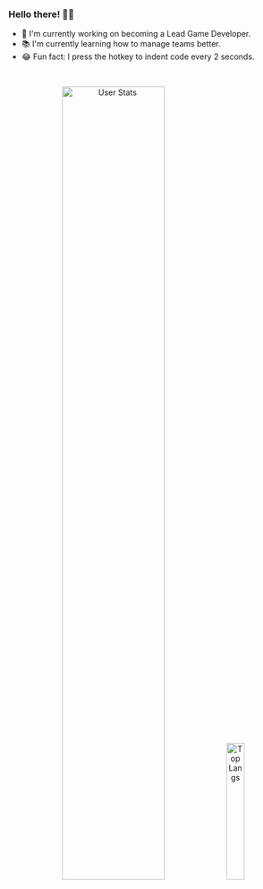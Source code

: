 ### Hello there! 👋🏻

- 🏅 I'm currently working on becoming a Lead Game Developer.
- 📚 I'm currently learning how to manage teams better.
- 😂 Fun fact: I press the hotkey to indent code every 2 seconds.

<br>
<p align="center">
  <img alt="User Stats" src="https://github-readme-stats.vercel.app/api?username=JoanStinson&&show_icons=true&&theme=dark" width="60.25%"/>
  <img alt="Top Langs" src="https://github-readme-stats.vercel.app/api/top-langs/?username=JoanStinson&&theme=dark" width="25%"/>
</p>
